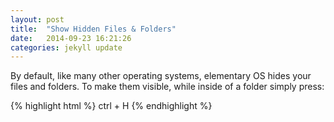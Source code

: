 ```yaml
---
layout: post
title:  "Show Hidden Files & Folders"
date:   2014-09-23 16:21:26
categories: jekyll update
---
```


By default, like many other operating systems, elementary OS hides your files and folders. To make them visible, while inside of a folder simply press:

{% highlight html %}
ctrl + H
{% endhighlight %}
